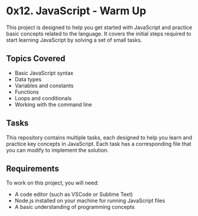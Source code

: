 # 0x12. JavaScript - Warm Up

This project is designed to help you get started with JavaScript and practice basic concepts related to the language. It covers the initial steps required to start learning JavaScript by solving a set of small tasks.

## Topics Covered

- Basic JavaScript syntax
- Data types
- Variables and constants
- Functions
- Loops and conditionals
- Working with the command line

## Tasks

This repository contains multiple tasks, each designed to help you learn and practice key concepts in JavaScript. Each task has a corresponding file that you can modify to implement the solution.

   
## Requirements

To work on this project, you will need:

- A code editor (such as VSCode or Sublime Text)
- Node.js installed on your machine for running JavaScript files
- A basic understanding of programming concepts
